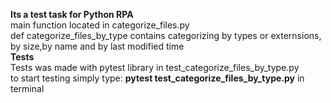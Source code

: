 **Its a test task for Python RPA** <br>
main function located in categorize_files.py <br>
def categorize_files_by_type contains categorizing by types or externsions, by size,by name and by last modified time <br>
**Tests** <br>
Tests was made with pytest library in test_categorize_files_by_type.py <br>
to start testing simply type: **pytest test_categorize_files_by_type.py** in terminal
